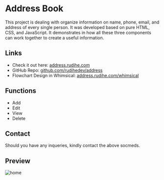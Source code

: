 # Address Book

This project is dealing with organize information on name, phone, email, and address of every single person. It was developed based on pure HTML, CSS, and JavaScript. It demonstrates in how all these three components can work together to create a useful information.

## Links

- Check it out here: [address.rudihe.com](https://address.rudihe.com)
- GitHub Repo: [github.com/rudihedev/address](https://github.com/rudihedev/address)
- Flowchart Design in Whimsical: [address.rudihe.com/whimsical](https://whimsical.com/address-MSoK8fnXQveG94MjYyJyYk)

## Functions

- Add
- Edit
- View
- Delete

## Contact

Should you have any inqueries, kindly contact the above socmeds.

## Preview

![home](images/address.jpg)
